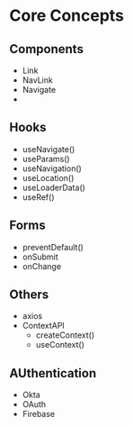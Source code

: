 # Core Concepts
## Components
- Link
- NavLink
- Navigate
-
## Hooks
- useNavigate()
- useParams()
- useNavigation()
- useLocation()
- useLoaderData()
- useRef()

## Forms
- preventDefault()
- onSubmit
- onChange

## Others
- axios
- ContextAPI
    - createContext()
    - useContext()

## AUthentication
- Okta
- OAuth
- Firebase